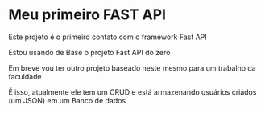 # Meu primeiro FAST API
Este projeto é o primeiro contato com o framework Fast API

Estou usando de Base o projeto Fast API do zero

Em breve vou ter outro projeto baseado neste mesmo para um trabalho da faculdade

É isso, atualmente ele tem um CRUD e está armazenando usuários criados (um JSON) em um Banco de dados
